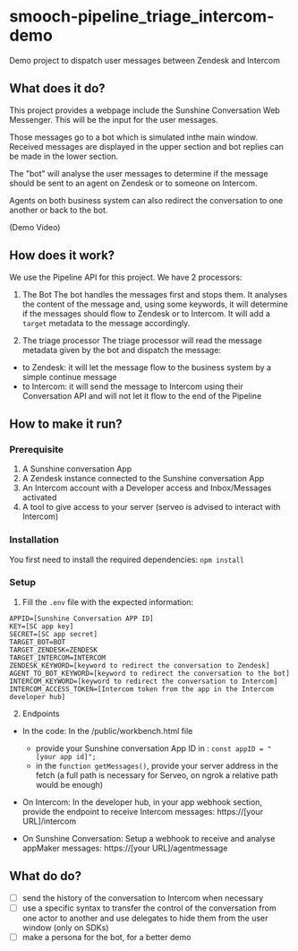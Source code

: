 # smooch-pipeline_triage_intercom-demo
Demo project to dispatch user messages between Zendesk and Intercom

## What does it do?
This project provides a webpage include the Sunshine Conversation Web Messenger. This will be the input for the user messages.

Those messages go to a bot which is simulated inthe main window. Received messages are displayed in the upper section and bot replies can be made in the lower section.

The "bot" will analyse the user messages to determine if the message should be sent to an agent on Zendesk or to someone on Intercom.

Agents on both business system can also redirect the conversation to one another or back to the bot.

(Demo Video)

## How does it work?
We use the Pipeline API for this project. We have 2 processors:
1. The Bot
The bot handles the messages first and stops them. It analyses the content of the message and, using some keywords, it will determine if the messages should flow to Zendesk or to Intercom. It will add a `target` metadata to the message accordingly.

2. The triage processor
The triage processor will read the message metadata given by the bot and dispatch the message:
- to Zendesk: it will let the message flow to the business system by a simple continue message
- to Intercom: it will send the message to Intercom using their Conversation API and will not let it flow to the end of the Pipeline

## How to make it run?
### Prerequisite
1. A Sunshine conversation App
2. A Zendesk instance connected to the Sunshine conversation App
3. An Intercom account with a Developer access and Inbox/Messages activated
4. A tool to give access to your server (serveo is advised to interact with Intercom)

### Installation
You first need to install the required dependencies:
`npm install`

### Setup
1. Fill the `.env` file with the expected information:
```
APPID=[Sunshine Conversation APP ID]
KEY=[SC app key]
SECRET=[SC app secret]
TARGET_BOT=BOT
TARGET_ZENDESK=ZENDESK
TARGET_INTERCOM=INTERCOM
ZENDESK_KEYWORD=[keyword to redirect the conversation to Zendesk]
AGENT_TO_BOT_KEYWORD=[keyword to redirect the conversation to the bot]
INTERCOM_KEYWORD=[keyword to redirect the conversation to Intercom]
INTERCOM_ACCESS_TOKEN=[Intercom token from the app in the Intercom developer hub]
```

2. Endpoints
- In the code:
In the /public/workbench.html file 
  - provide your Sunshine conversation App ID in : `const appID = "[your app id]";`
  - in the `function getMessages()`, provide your server address in the fetch (a full path is necessary for Serveo, on ngrok a relative path would be enough)

- On Intercom:
In the developer hub, in your app webhook section, provide the endpoint to receive Intercom messages: https://[your URL]/intercom

- On Sunshine Conversation:
Setup a webhook to receive and analyse appMaker messages: https://[your URL]/agentmessage


## What do do?
- [ ] send the history of the conversation to Intercom when necessary
- [ ] use a specific syntax to transfer the control of the conversation from one actor to another and use delegates to hide them from the user window (only on SDKs)
- [ ] make a persona for the bot, for a better demo
